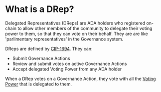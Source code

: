 # What is a DRep?

Delegated Representatives (DReps) are ADA holders who registered on-chain to allow other members of the community to delegate their voting power to them, so that they can vote on their behalf. They are are like 'parlimentary representatives' in the Governance system.

DReps are defined by [CIP-1694](https://www.1694.io/). They can:

* Submit Governance Actions
* Review and submit votes on active Governance Actions
* Accept delegated Voting Power from any ADA holder

When a DRep votes on a Governance Action, they vote with all the [Voting Power](what-is-voting-power.md) that is delegated to them.
